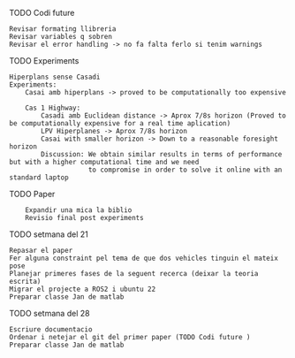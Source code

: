 TODO Codi future 

    Revisar formating llibreria
    Revisar variables q sobren 
    Revisar el error handling -> no fa falta ferlo si tenim warnings

TODO Experiments 

    Hiperplans sense Casadi
    Experiments: 
        Casai amb hiperplans -> proved to be computationally too expensive
        
        Cas 1 Highway: 
            Casadi amb Euclidean distance -> Aprox 7/8s horizon (Proved to be computationally expensive for a real time aplication)
            LPV Hiperplanes -> Aprox 7/8s horizon 
            Casai with smaller horizon -> Down to a reasonable foresight horizon
            Discussion: We obtain similar results in terms of performance but with a higher computational time and we need
                        to compromise in order to solve it online with an standard laptop

TODO Paper 

        Expandir una mica la biblio 
        Revisio final post experiments


TODO setmana del 21
    
    Repasar el paper 
    Fer alguna constraint pel tema de que dos vehicles tinguin el mateix pose
    Planejar primeres fases de la seguent recerca (deixar la teoria escrita)
    Migrar el projecte a ROS2 i ubuntu 22
    Preparar classe Jan de matlab

TODO setmana del 28
    
    Escriure documentacio
    Ordenar i netejar el git del primer paper (TODO Codi future )
    Preparar classe Jan de matlab
